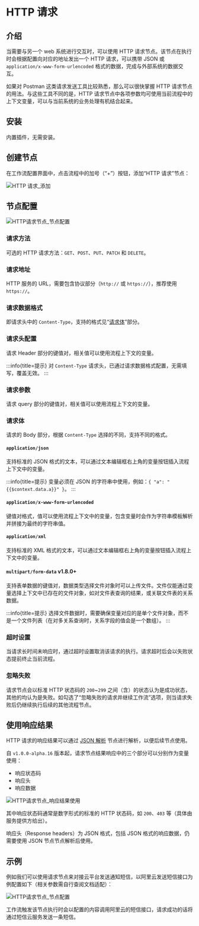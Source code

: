 # HTTP 请求

## 介绍

当需要与另一个 web 系统进行交互时，可以使用 HTTP 请求节点。该节点在执行时会根据配置向对应的地址发出一个 HTTP 请求，可以携带 JSON 或 `application/x-www-form-urlencoded` 格式的数据，完成与外部系统的数据交互。

如果对 Postman 这类请求发送工具比较熟悉，那么可以很快掌握 HTTP 请求节点的用法。与这些工具不同的是，HTTP 请求节点中各项参数均可使用当前流程中的上下文变量，可以与当前系统的业务处理有机结合起来。

## 安装

内置插件，无需安装。

## 创建节点

在工作流配置界面中，点击流程中的加号（“+”）按钮，添加“HTTP 请求”节点：

![HTTP 请求_添加](https://static-docs.nocobase.com/46f2a6fc3f6869c80f8fbd362a54e644.png)

## 节点配置

![HTTP请求节点_节点配置](https://static-docs.nocobase.com/2fcb29af66b892fa704add52e2974a52.png)

### 请求方法

可选的 HTTP 请求方法：`GET`、`POST`、`PUT`、`PATCH` 和 `DELETE`。

### 请求地址

HTTP 服务的 URL，需要包含协议部分（`http://` 或 `https://`），推荐使用 `https://`。

### 请求数据格式

即请求头中的 `Content-Type`，支持的格式见“[请求体](#请求体)”部分。

### 请求头配置

请求 Header 部分的键值对，相关值可以使用流程上下文的变量。

:::info{title=提示}
对 `Content-Type` 请求头，已通过请求数据格式配置，无需填写，覆盖无效。
:::

### 请求参数

请求 query 部分的键值对，相关值可以使用流程上下文的变量。

### 请求体

请求的 Body 部分，根据 `Content-Type` 选择的不同，支持不同的格式。

#### `application/json`

支持标准的 JSON 格式的文本，可以通过文本编辑框右上角的变量按钮插入流程上下文中的变量。

:::info{title=提示}
变量必须在 JSON 的字符串中使用，例如：`{ "a": "{{$context.data.a}}" }`。
:::

#### `application/x-www-form-urlencoded`

键值对格式，值可以使用流程上下文中的变量，包含变量时会作为字符串模板解析并拼接为最终的字符串值。

#### `application/xml`

支持标准的 XML 格式的文本，可以通过文本编辑框右上角的变量按钮插入流程上下文中的变量。

#### `multipart/form-data` <Badge>v1.8.0+</Badge>

支持表单数据的键值对，数据类型选择文件对象时可以上传文件。文件仅能通过变量选择上下文中已存在的文件对象，如对文件表查询的结果，或关联文件表的关系数据。

:::info{title=提示}
选择文件数据时，需要确保变量对应的是单个文件对象，而不是一个文件列表（在对多关系查询时，关系字段的值会是一个数组）。
:::

### 超时设置

当请求长时间未响应时，通过超时设置取消该请求的执行。请求超时后会以失败状态提前终止当前流程。

### 忽略失败

请求节点会以标准 HTTP 状态码的 `200`~`299` 之间（含）的状态认为是成功状态，其他的均认为是失败。如勾选了“忽略失败的请求并继续工作流”选项，则当请求失败后仍继续执行后续的其他流程节点。

## 使用响应结果

HTTP 请求的响应结果可以通过 [JSON 解析](./plugins/json-query.md) 节点进行解析，以便后续节点使用。

自 `v1.0.0-alpha.16` 版本起，请求节点结果响应中的三个部分可以分别作为变量使用：

* 响应状态码
* 响应头
* 响应数据

![HTTP请求节点_响应结果使用](https://static-docs.nocobase.com/20240529110610.png)

其中响应状态码通常是数字形式的标准的 HTTP 状态码，如 `200`、`403` 等（具体由服务提供方给出）。

响应头（Response headers）为 JSON 格式，包括 JSON 格式的响应数据，仍需要使用 JSON 节点节点解析后使用。

## 示例

例如我们可以使用请求节点来对接云平台发送通知短信，以阿里云发送短信接口为例配置如下（相关参数需自行查阅文档适配）：

![HTTP请求节点_节点配置](https://static-docs.nocobase.com/20240515124004.png)

工作流触发该节点执行时会以配置的内容调用阿里云的短信接口，请求成功的话将通过短信云服务发送一条短信。
